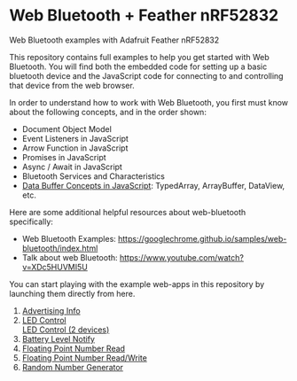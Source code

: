 # Web Bluetooth + Feather nRF52832
Web Bluetooth examples with Adafruit Feather nRF52832

This repository contains full examples to help you get started with Web Bluetooth. You will find both 
the embedded code for setting up a basic bluetooth device and the JavaScript code for connecting to and controlling
that device from the web browser.

In order to understand how to work with Web Bluetooth, you first must know about the following concepts, and in the order shown:

* Document Object Model
* Event Listeners in JavaScript
* Arrow Function in JavaScript
* Promises in JavaScript
* Async / Await in JavaScript
* Bluetooth Services and Characteristics
* [Data Buffer Concepts in JavaScript](https://data-flair.training/blogs/javascript-dataview/): TypedArray, ArrayBuffer, DataView, etc.

Here are some additional helpful resources about web-bluetooth specifically:
* Web Bluetooth Examples: https://googlechrome.github.io/samples/web-bluetooth/index.html</li>
* Talk about web Bluetooth: https://www.youtube.com/watch?v=XDc5HUVMI5U</li>

You can start playing with the example web-apps in this repository by launching them directly from here.
1. [Advertising Info](https://shtarbanov.github.io/WebBluetooth-Feather-nRF52832/AdvertisingInfo/WebApp)
2. [LED Control](https://shtarbanov.github.io/WebBluetooth-Feather-nRF52832/LED%20Control/WebApp%20(Async))
   <br>[LED Control (2 devices)](https://shtarbanov.github.io/WebBluetooth-Feather-nRF52832/LED%20Control/WebApp%2C%20control%202%20devices)
3. [Battery Level Notify](https://shtarbanov.github.io/WebBluetooth-Feather-nRF52832/BatteryLevel%20(Notification)/WebApp)
4. [Floating Point Number Read](https://shtarbanov.github.io/WebBluetooth-Feather-nRF52832/FloatNumber%20Read%20(Notification)/WebApp)
5. [Floating Point Number Read/Write]()
6. [Random Number Generator]()
